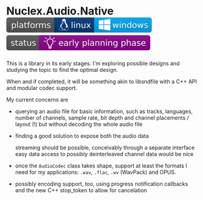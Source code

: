 Nuclex.Audio.Native ![Developed on Linux, should work on Windows](./Documents/images/platforms-linux-windows-badge.svg) ![Brainstorming, studying the problem space, API slowly taking shape](./Documents/images/status-early-planning-badge.svg)
===================

This is a library in its early stages. I'm exploring possible designs and
studying the topic to find the optimal design.

When and if completed, it will be something akin to libsndfile with
a C++ API and modular codec support.

My current concerns are

* querying an audio file for basic information, such as tracks, languages,
  number of channels, sample rate, bit depth and channel placements / layout
  (!) but without decoding the whole audio file

* finding a good solution to expose both the audio data

  streaming should be possible, conceivably through a separate interface
  easy data access to possibly deinterleaved channel data would be nice

* once the `AudioCodec` class takes shape, support at least the formats
  I need for my applications: `.wav`, `.flac`, `.wv` (WavPack) and OPUS.

* possibly encoding support, too, using progress notification callbacks
  and the new C++ stop_token to allow for cancelation
